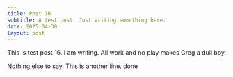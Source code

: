 ```yaml
---
title: Post 16
subtitle: A test post. Just writing something here.
date: 2025-04-30
layout: post
---
```


This is test post 16. I am writing. All work and no play makes Greg a dull boy.

Nothing else to say. This is another line.
done
